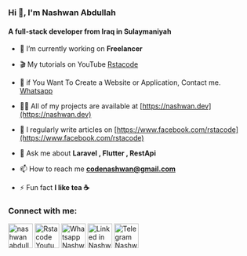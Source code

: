<h3>Hi 👋, I'm Nashwan Abdullah</h3>
<h4>A full-stack developer from Iraq in Sulaymaniyah</h3>

- 🔭 I’m currently working on **Freelancer**

- 🎬 My tutorials on YouTube [Rstacode](https://www.youtube.com/rstacode)

- 🤝 if You Want To Create a Website or Application, Contact me. [Whatsapp](https://wa.me/+9647704695176/?text=urlencodedtext)

- 👨‍💻 All of my projects are available at [https://nashwan.dev](https://nashwan.dev)

- 📝 I regularly write articles on [https://www.facebook.com/rstacode](https://www.facebook.com/rstacode)

- 💬 Ask me about **Laravel , Flutter , RestApi**

- 📫 How to reach me **codenashwan@gmail.com**

- ⚡ Fun fact **I like tea ☕**

<h3 align="left">Connect with me:</h3>
<p align="left">
<a href="https://fb.com/codenashwan" target="blank"><img align="center" src="https://i.imgur.com/RBD1Eqq.png" alt="nashwan abdullah facebook" width="50" /></a>
<a href="https://youtube.com/rstacode" target="blank"><img align="center" src="https://i.imgur.com/jEbLpsK.png" alt="Rstacode Youtube" width="50" /></a>
<a href="https://wa.me/9647704695176" target="blank"><img align="center" src="https://i.imgur.com/AuFOjOY.png" alt="Whatsapp Nashwan Abdullah" width="50" /></a>
<a href="https://www.linkedin.com/in/codenashwan/" target="blank"><img align="center" src="https://i.imgur.com/DYGghRP.png" alt="Linked in Nashwan Abdullah" width="50" /></a>
<a href="https://t.me/codenashwan" target="blank"><img align="center" src="https://i.imgur.com/MosHYoT.png" alt="Telegram Nashwan Abdullah" width="50" /></a>
</p>

